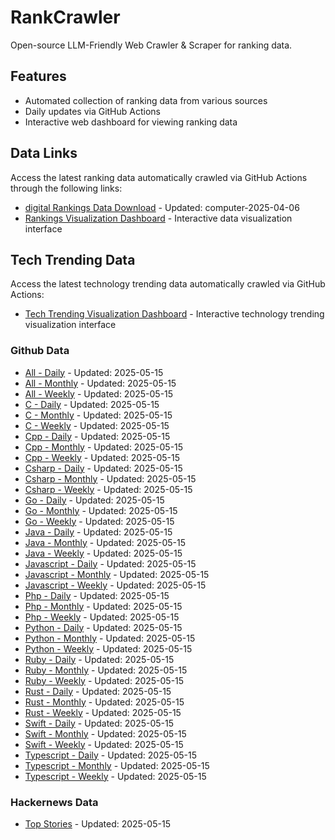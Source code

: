 # RankCrawler

Open-source LLM-Friendly Web Crawler & Scraper for ranking data.

## Features

* Automated collection of ranking data from various sources
* Daily updates via GitHub Actions
* Interactive web dashboard for viewing ranking data


## Data Links

Access the latest ranking data automatically crawled via GitHub Actions through the following links:

* [digital Rankings Data Download](https://github.com/chenjy16/RankCrawler/blob/main/data/1688/digital_computer_2025-04-06.json) - Updated: computer-2025-04-06
* [Rankings Visualization Dashboard](https://chenjy16.github.io/RankCrawler/1688_rankings.html) - Interactive data visualization interface




## Tech Trending Data

Access the latest technology trending data automatically crawled via GitHub Actions:

* [Tech Trending Visualization Dashboard](https://chenjy16.github.io/RankCrawler/tech_trending.html) - Interactive technology trending visualization interface

### Github Data

* [All - Daily](https://github.com/chenjy16/RankCrawler/blob/main/data/github/github_all_daily_2025-05-15.json) - Updated: 2025-05-15
* [All - Monthly](https://github.com/chenjy16/RankCrawler/blob/main/data/github/github_all_monthly_2025-05-15.json) - Updated: 2025-05-15
* [All - Weekly](https://github.com/chenjy16/RankCrawler/blob/main/data/github/github_all_weekly_2025-05-15.json) - Updated: 2025-05-15
* [C - Daily](https://github.com/chenjy16/RankCrawler/blob/main/data/github/github_c_daily_2025-05-15.json) - Updated: 2025-05-15
* [C - Monthly](https://github.com/chenjy16/RankCrawler/blob/main/data/github/github_c_monthly_2025-05-15.json) - Updated: 2025-05-15
* [C - Weekly](https://github.com/chenjy16/RankCrawler/blob/main/data/github/github_c_weekly_2025-05-15.json) - Updated: 2025-05-15
* [Cpp - Daily](https://github.com/chenjy16/RankCrawler/blob/main/data/github/github_cpp_daily_2025-05-15.json) - Updated: 2025-05-15
* [Cpp - Monthly](https://github.com/chenjy16/RankCrawler/blob/main/data/github/github_cpp_monthly_2025-05-15.json) - Updated: 2025-05-15
* [Cpp - Weekly](https://github.com/chenjy16/RankCrawler/blob/main/data/github/github_cpp_weekly_2025-05-15.json) - Updated: 2025-05-15
* [Csharp - Daily](https://github.com/chenjy16/RankCrawler/blob/main/data/github/github_csharp_daily_2025-05-15.json) - Updated: 2025-05-15
* [Csharp - Monthly](https://github.com/chenjy16/RankCrawler/blob/main/data/github/github_csharp_monthly_2025-05-15.json) - Updated: 2025-05-15
* [Csharp - Weekly](https://github.com/chenjy16/RankCrawler/blob/main/data/github/github_csharp_weekly_2025-05-15.json) - Updated: 2025-05-15
* [Go - Daily](https://github.com/chenjy16/RankCrawler/blob/main/data/github/github_go_daily_2025-05-15.json) - Updated: 2025-05-15
* [Go - Monthly](https://github.com/chenjy16/RankCrawler/blob/main/data/github/github_go_monthly_2025-05-15.json) - Updated: 2025-05-15
* [Go - Weekly](https://github.com/chenjy16/RankCrawler/blob/main/data/github/github_go_weekly_2025-05-15.json) - Updated: 2025-05-15
* [Java - Daily](https://github.com/chenjy16/RankCrawler/blob/main/data/github/github_java_daily_2025-05-15.json) - Updated: 2025-05-15
* [Java - Monthly](https://github.com/chenjy16/RankCrawler/blob/main/data/github/github_java_monthly_2025-05-15.json) - Updated: 2025-05-15
* [Java - Weekly](https://github.com/chenjy16/RankCrawler/blob/main/data/github/github_java_weekly_2025-05-15.json) - Updated: 2025-05-15
* [Javascript - Daily](https://github.com/chenjy16/RankCrawler/blob/main/data/github/github_javascript_daily_2025-05-15.json) - Updated: 2025-05-15
* [Javascript - Monthly](https://github.com/chenjy16/RankCrawler/blob/main/data/github/github_javascript_monthly_2025-05-15.json) - Updated: 2025-05-15
* [Javascript - Weekly](https://github.com/chenjy16/RankCrawler/blob/main/data/github/github_javascript_weekly_2025-05-15.json) - Updated: 2025-05-15
* [Php - Daily](https://github.com/chenjy16/RankCrawler/blob/main/data/github/github_php_daily_2025-05-15.json) - Updated: 2025-05-15
* [Php - Monthly](https://github.com/chenjy16/RankCrawler/blob/main/data/github/github_php_monthly_2025-05-15.json) - Updated: 2025-05-15
* [Php - Weekly](https://github.com/chenjy16/RankCrawler/blob/main/data/github/github_php_weekly_2025-05-15.json) - Updated: 2025-05-15
* [Python - Daily](https://github.com/chenjy16/RankCrawler/blob/main/data/github/github_python_daily_2025-05-15.json) - Updated: 2025-05-15
* [Python - Monthly](https://github.com/chenjy16/RankCrawler/blob/main/data/github/github_python_monthly_2025-05-15.json) - Updated: 2025-05-15
* [Python - Weekly](https://github.com/chenjy16/RankCrawler/blob/main/data/github/github_python_weekly_2025-05-15.json) - Updated: 2025-05-15
* [Ruby - Daily](https://github.com/chenjy16/RankCrawler/blob/main/data/github/github_ruby_daily_2025-05-15.json) - Updated: 2025-05-15
* [Ruby - Monthly](https://github.com/chenjy16/RankCrawler/blob/main/data/github/github_ruby_monthly_2025-05-15.json) - Updated: 2025-05-15
* [Ruby - Weekly](https://github.com/chenjy16/RankCrawler/blob/main/data/github/github_ruby_weekly_2025-05-15.json) - Updated: 2025-05-15
* [Rust - Daily](https://github.com/chenjy16/RankCrawler/blob/main/data/github/github_rust_daily_2025-05-15.json) - Updated: 2025-05-15
* [Rust - Monthly](https://github.com/chenjy16/RankCrawler/blob/main/data/github/github_rust_monthly_2025-05-15.json) - Updated: 2025-05-15
* [Rust - Weekly](https://github.com/chenjy16/RankCrawler/blob/main/data/github/github_rust_weekly_2025-05-15.json) - Updated: 2025-05-15
* [Swift - Daily](https://github.com/chenjy16/RankCrawler/blob/main/data/github/github_swift_daily_2025-05-15.json) - Updated: 2025-05-15
* [Swift - Monthly](https://github.com/chenjy16/RankCrawler/blob/main/data/github/github_swift_monthly_2025-05-15.json) - Updated: 2025-05-15
* [Swift - Weekly](https://github.com/chenjy16/RankCrawler/blob/main/data/github/github_swift_weekly_2025-05-15.json) - Updated: 2025-05-15
* [Typescript - Daily](https://github.com/chenjy16/RankCrawler/blob/main/data/github/github_typescript_daily_2025-05-15.json) - Updated: 2025-05-15
* [Typescript - Monthly](https://github.com/chenjy16/RankCrawler/blob/main/data/github/github_typescript_monthly_2025-05-15.json) - Updated: 2025-05-15
* [Typescript - Weekly](https://github.com/chenjy16/RankCrawler/blob/main/data/github/github_typescript_weekly_2025-05-15.json) - Updated: 2025-05-15

### Hackernews Data

* [Top Stories](https://github.com/chenjy16/RankCrawler/blob/main/data/hackernews/hackernews_top_2025-05-15.json) - Updated: 2025-05-15



